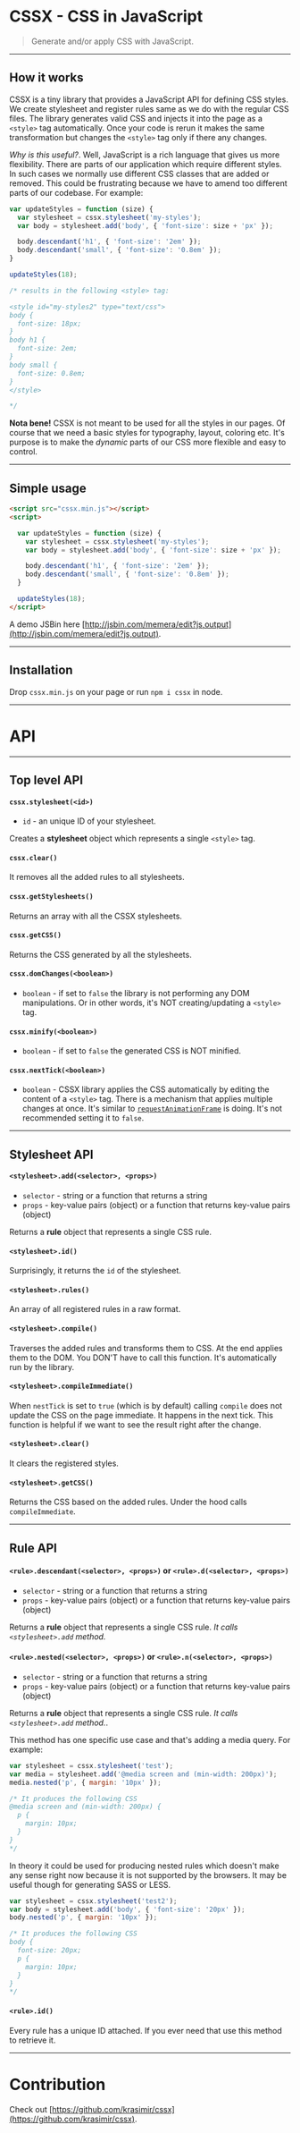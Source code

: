 # CSSX - CSS in JavaScript

> Generate and/or apply CSS with JavaScript. 

---

## How it works

CSSX is a tiny library that provides a JavaScript API for defining CSS styles. We create stylesheet and register rules same as we do with the regular CSS files. The library generates valid CSS and injects it into the page as a `<style>` tag automatically. Once your code is rerun it makes the same transformation but changes the `<style>` tag only if there any changes.

*Why is this useful?*. Well, JavaScript is a rich language that gives us more flexibility. There are parts of our application which require different styles. In such cases we normally use different CSS classes that are added or removed. This could be frustrating because we have to amend too different parts of our codebase. For example:

```js
var updateStyles = function (size) {
  var stylesheet = cssx.stylesheet('my-styles');
  var body = stylesheet.add('body', { 'font-size': size + 'px' });

  body.descendant('h1', { 'font-size': '2em' });
  body.descendant('small', { 'font-size': '0.8em' });
}

updateStyles(18);

/* results in the following <style> tag:

<style id="my-styles2" type="text/css">
body {
  font-size: 18px;
}
body h1 {
  font-size: 2em;
}
body small {
  font-size: 0.8em;
}
</style>

*/

```

**Nota bene!** CSSX is not meant to be used for all the styles in our pages. Of course that we need a basic styles for typography, layout, coloring etc. It's purpose is to make the *dynamic* parts of our CSS more flexible and easy to control.

---

## Simple usage

```html
<script src="cssx.min.js"></script>
<script>

  var updateStyles = function (size) {
    var stylesheet = cssx.stylesheet('my-styles');
    var body = stylesheet.add('body', { 'font-size': size + 'px' });

    body.descendant('h1', { 'font-size': '2em' });
    body.descendant('small', { 'font-size': '0.8em' });
  }

  updateStyles(18);
</script>
```

A demo JSBin here [http://jsbin.com/memera/edit?js,output](http://jsbin.com/memera/edit?js,output).

---

## Installation

Drop `cssx.min.js` on your page or run `npm i cssx` in node.

---

# API

---

## Top level API

#### `cssx.stylesheet(<id>)`

* `id` - an unique ID of your stylesheet.

Creates a **stylesheet** object which represents a single `<style>` tag.

#### `cssx.clear()`

It removes all the added rules to all stylesheets.

#### `cssx.getStylesheets()`

Returns an array with all the CSSX stylesheets.

#### `cssx.getCSS()`

Returns the CSS generated by all the stylesheets.

#### `cssx.domChanges(<boolean>)`

* `boolean` - if set to `false` the library is not performing any DOM manipulations. Or in other words, it's NOT creating/updating a `<style>` tag.

#### `cssx.minify(<boolean>)`

* `boolean` - if set to `false` the generated CSS is NOT minified.

#### `cssx.nextTick(<boolean>)`

* `boolean` - CSSX library applies the CSS automatically by editing the content of a `<style>` tag. There is a mechanism that applies multiple changes at once. It's similar to [`requestAnimationFrame`](https://developer.mozilla.org/en-US/docs/Web/API/window/requestAnimationFrame) is doing. It's not recommended setting it to `false`.

---

## Stylesheet API

#### `<stylesheet>.add(<selector>, <props>)`

* `selector` - string or a function that returns a string
* `props` - key-value pairs (object) or a function that returns key-value pairs (object)

Returns a **rule** object that represents a single CSS rule.

#### `<stylesheet>.id()`

Surprisingly, it returns the `id` of the stylesheet.

#### `<stylesheet>.rules()`

An array of all registered rules in a raw format.

#### `<stylesheet>.compile()`

Traverses the added rules and transforms them to CSS. At the end applies them to the DOM. You DON'T have to call this function. It's automatically run by the library.

#### `<stylesheet>.compileImmediate()`

When `nestTick` is set to `true` (which is by default) calling `compile` does not update the CSS on the page immediate. It happens in the next tick. This function is helpful if we want to see the result right after the change.

#### `<stylesheet>.clear()`

It clears the registered styles. 

#### `<stylesheet>.getCSS()`

Returns the CSS based on the added rules. Under the hood calls `compileImmediate`.

---

## Rule API

#### `<rule>.descendant(<selector>, <props>)` or `<rule>.d(<selector>, <props>)`

* `selector` - string or a function that returns a string
* `props` - key-value pairs (object) or a function that returns key-value pairs (object)

Returns a **rule** object that represents a single CSS rule. *It calls `<stylesheet>.add` method.*

#### `<rule>.nested(<selector>, <props>)` or `<rule>.n(<selector>, <props>)`

* `selector` - string or a function that returns a string
* `props` - key-value pairs (object) or a function that returns key-value pairs (object)

Returns a **rule** object that represents a single CSS rule. *It calls `<stylesheet>.add` method.*.

This method has one specific use case and that's adding a media query. For example:

```js
var stylesheet = cssx.stylesheet('test');
var media = stylesheet.add('@media screen and (min-width: 200px)');
media.nested('p', { margin: '10px' });

/* It produces the following CSS
@media screen and (min-width: 200px) {
  p {
    margin: 10px;
  }
}
*/
```

In theory it could be used for producing nested rules which doesn't make any sense right now because it is not supported by the browsers. It may be useful though for generating SASS or LESS.

```js
var stylesheet = cssx.stylesheet('test2');
var body = stylesheet.add('body', { 'font-size': '20px' });
body.nested('p', { margin: '10px' });

/* It produces the following CSS
body {
  font-size: 20px;
  p {
    margin: 10px;
  }
}
*/
```

#### `<rule>.id()`

Every rule has a unique ID attached. If you ever need that use this method to retrieve it.

---

# Contribution

Check out [https://github.com/krasimir/cssx](https://github.com/krasimir/cssx).
